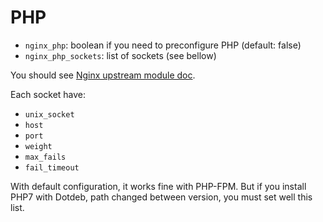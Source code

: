 PHP
===

- `nginx_php`: boolean if you need to preconfigure PHP (default: false)
- `nginx_php_sockets`: list of sockets (see bellow)

You should see [Nginx upstream module doc](http://nginx.org/en/docs/http/ngx_http_upstream_module.html).

Each socket have:

- `unix_socket`
- `host`
- `port`
- `weight`
- `max_fails`
- `fail_timeout`

With default configuration, it works fine with PHP-FPM. But if you install PHP7 with Dotdeb, path changed between version, you must set well this list.
